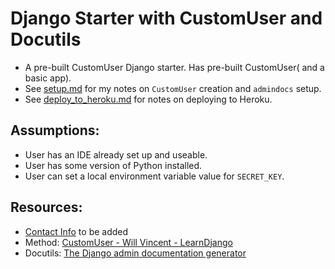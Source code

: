 # Django Starter with CustomUser and Docutils
* A pre-built CustomUser Django starter. Has pre-built CustomUser( and a basic app).
* See [setup.md](notes/setup.md) for my notes on `CustomUser` creation and `admindocs` setup.
* See [deploy_to_heroku.md](notes/deploy_to_heroku.md) for notes on deploying to Heroku.


## Assumptions:
* User has an IDE already set up and useable.
* User has some version of Python installed.
* User can set a local environment variable value for `SECRET_KEY`.

## Resources:
* [Contact Info]() to be added
* Method: [CustomUser - Will Vincent - LearnDjango](https://learndjango.com/tutorials/django-custom-user-model)
* Docutils: [The Django admin documentation generator](https://docs.djangoproject.com/en/4.0/ref/contrib/admin/admindocs/)
